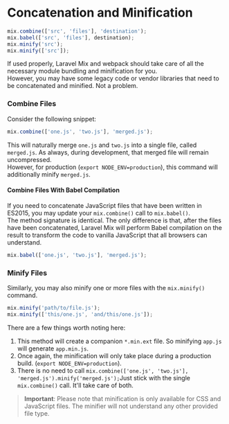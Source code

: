 # Concatenation and Minification

```js
mix.combine(['src', 'files'], 'destination');
mix.babel(['src', 'files'], destination);
mix.minify('src');
mix.minify(['src']);
```

If used properly, Laravel Mix and webpack should take care of all the necessary module bundling and minification for you.  
However, you may have some legacy code or vendor libraries that need to be concatenated and minified. Not a problem.

### Combine Files

Consider the following snippet:

```js
mix.combine(['one.js', 'two.js'], 'merged.js');
```

This will naturally merge `one.js` and `two.js` into a single file, called `merged.js`. As always, during development, that merged file will remain uncompressed.  
However, for production \(`export NODE_ENV=production`\), this command will additionally minify `merged.js`.

#### Combine Files With Babel Compilation

If you need to concatenate JavaScript files that have been written in ES2015, you may update your `mix.combine()` call to `mix.babel()`.   
The method signature is identical. The only difference is that, after the files have been concatenated, Laravel Mix will perform Babel compilation on the result to transform the code to vanilla JavaScript that all browsers can understand.

```js
mix.babel(['one.js', 'two.js'], 'merged.js');
```

### Minify Files

Similarly, you may also minify one or more files with the `mix.minify()` command.

```js
mix.minify('path/to/file.js');
mix.minify(['this/one.js', 'and/this/one.js']);
```

There are a few things worth noting here:

1. This method will create a companion `*.min.ext` file. So minifying `app.js` will generate `app.min.js`.
2. Once again, the minification will only take place during a production build. \(`export NODE_ENV=production`\).
3. There is no need to call `mix.combine(['one.js', 'two.js'], 'merged.js').minify('merged.js');`Just stick with the single `mix.combine()` call. It'll take care of both.

> **Important**: Please note that minification is only available for CSS and JavaScript files. The minifier will not understand any other provided file type.



